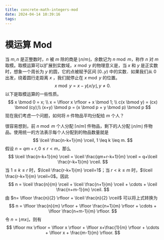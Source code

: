 ```yaml
---
title: concrete-math-integers-mod
date: 2024-04-14 10:39:16
tags:
---
```


# 模运算 Mod

当 $m,n$ 是正整数时，$n$ 被 $m$ 除的商是 $\lfloor n/m \rfloor$，余数记为 $n \bmod m$，称作 $n$ 对 $m$ 取模。取模运算可以扩展到实数域，$x \bmod y$ 的物理意义是，当 $x$ 和 $y$ 是正实数时，想象一个周长为 $y$ 的圆，它的点被赋予区间 $[0..y)$ 中的实数．如果我们从 $0$ 出发，绕着圆行走距离 $x$ ，我们就停止在 $x \bmod y$ 的位置。
$$
x \bmod y = x - y \lfloor x/y \rfloor, y \neq 0.
$$
以下是取模运算的一些性质。
$$
x \bmod 0 = x; \\
x = \lfloor x \rfloor + x \bmod 1; \\
c(x \bmod y) = (cx) \bmod (cy);\\
(x+y) \bmod p = (x \bmod p + y \bmod p) \bmod p
$$
现在我们考虑一个问题，如何将 $n$ 件物品平均分配给 $m$ 个人？

很容易想到，前 $n \bmod m$ 个人分配 $\lceil n/m \rceil$ 件物品，剩下的人分配 $\lfloor n/m \rfloor$ 件物品。使用统一的方法表示每个人分配到的物品数量就是
$$
\lceil \frac{n-k+1}{m} \rceil, 1 \leq k \leq m.
$$
假设 $n=qm+r, 0 \leq r < m$，那么
$$
\lceil \frac{n-k+1}{m} \rceil = \lceil \frac{qm+r-k+1}{m} \rceil = q+\lceil \frac{r-k+1}{m} \rceil.
$$
当 $1 \leq k \leq r$ 时，$\lceil \frac{r-k+1}{m} \rceil=1$；当 $r < k \leq m$ 时，$\lceil \frac{r-k+1}{m} \rceil=0$。因此
$$
n = \lceil \frac{n}{m} \rceil + \lceil \frac{n+1}{m} \rceil + \cdots + \lceil \frac{n+m-1}{m} \rceil.
$$
由 $n= \lfloor \frac{n}{2} \rfloor + \lceil \frac{n}{2} \rceil$ 可以将上式转换为
$$
n = \lfloor \frac{n}{m} \rfloor + \lfloor \frac{n+1}{m} \rfloor + \cdots + \lfloor \frac{n+m-1}{m} \rfloor.
$$
令 $n= \lfloor mx \rfloor$，则有
$$
\lfloor mx \rfloor = \lfloor x \rfloor + \lfloor x+\frac{1}{m} \rfloor + \cdots + \lfloor x + \frac{m-1}{m} \rfloor.
$$
